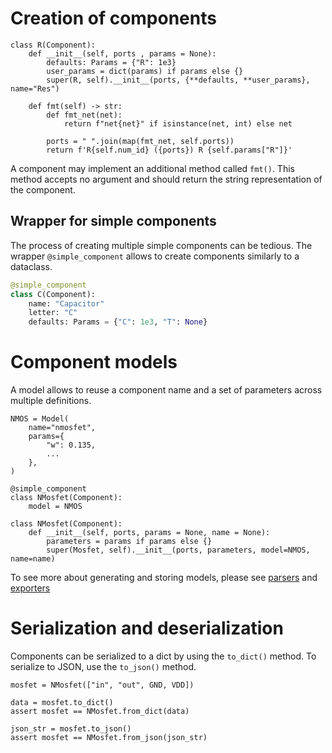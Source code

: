 # Creation of components

```{.py3 title="Creation of a simple Resistance"}
class R(Component):
    def __init__(self, ports , params = None):
        defaults: Params = {"R": 1e3}
        user_params = dict(params) if params else {}
        super(R, self).__init__(ports, {**defaults, **user_params}, name="Res")

    def fmt(self) -> str:
        def fmt_net(net):
            return f"net{net}" if isinstance(net, int) else net

        ports = " ".join(map(fmt_net, self.ports))
        return f'R{self.num_id} ({ports}) R {self.params["R"]}'
```

A component may implement an additional method called `fmt()`. This method accepts no argument and should return the string representation of the component.

## Wrapper for simple components

The process of creating multiple simple components can be tedious. The wrapper ``@simple_component`` allows to create components similarly to a dataclass.

```python
@simple_component
class C(Component):
    name: "Capacitor"
    letter: "C"
    defaults: Params = {"C": 1e3, "T": None}
```

# Component models

A model allows to reuse a component name and a set of parameters across multiple definitions.

```{.py3 title="Creation of a NMOS model"}
NMOS = Model(
    name="nmosfet",
    params={
        "w": 0.135,
        ...
    },
)
```

```{.py3 hl_lines="3 8"}
@simple_component
class NMosfet(Component):
    model = NMOS

class NMosfet(Component):
    def __init__(self, ports, params = None, name = None):
        parameters = params if params else {}
        super(Mosfet, self).__init__(ports, parameters, model=NMOS, name=name)
```

To see more about generating and storing models, please see [parsers](../parsers.md) and [exporters](../exporters.md)

# Serialization and deserialization

Components can be serialized to a dict by using the ``to_dict()`` method. To serialize to JSON, use the ``to_json()`` method.

```{.py3 title="Example of serializing and deserialization"}
mosfet = NMosfet(["in", "out", GND, VDD])

data = mosfet.to_dict()
assert mosfet == NMosfet.from_dict(data)

json_str = mosfet.to_json()
assert mosfet == NMosfet.from_json(json_str)
```
